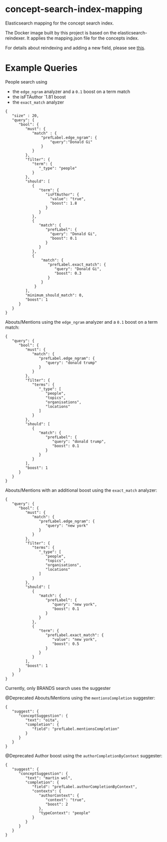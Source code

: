 # concept-search-index-mapping
Elasticsearch mapping for the concept search index.

The Docker image built by this project is based on the elasticsearch-reindexer. It applies the mapping.json file for the concepts index.

For details about reindexing and adding a new field, please see [this](https://sites.google.com/a/ft.com/universal-publishing/documentation/elasticsearch-resources/upp-concepts).
# Example Queries

People search using 

* the `edge_ngram` analyzer and a `0.1` boost on a term match
* the isFTAuthor `1.81 boost
* the `exact_match` analyzer  

```
{
   "size" : 20,
   "query": {
      "bool": {
         "must": {
            "match" : {
                "prefLabel.edge_ngram": {
                    "query":"Donald Gi"
                }
            }
         },
         "filter": {
            "term": {
               "_type": "people"
            }
         },
         "should": [
            {
               "term": {
                  "isFTAuthor": {
                    "value": "true",
                    "boost": 1.8
                  }
               }
            },
            {
               "match": {
                  "prefLabel": {
                    "query": "Donald Gi",
                    "boost": 0.1
                  }
               }
            },
            {
                "match": {
                   "prefLabel.exact_match": {
                      "query": "Donald Gi",
                      "boost": 0.3
                   }
                }
             }
         ],
         "minimum_should_match": 0,
         "boost": 1
      }
   }
}

```


Abouts/Mentions using the `edge_ngram` analyzer and a `0.1` boost on a term match:

```
{
   "query": {
      "bool": {
         "must": {
            "match": {
               "prefLabel.edge_ngram": {
                  "query": "donald trump"
               }
            }
         },
         "filter": {
            "terms": {
               "_type": [
                  "people",
                  "topics",
                  "organisations",
                  "locations"
               ]
            }
         },
         "should": [
            {
               "match": {
                  "prefLabel": {
                     "query": "donald trump",
                     "boost": 0.1
                  }
               }
            }
         ],
         "boost": 1
      }
   }
}
```

Abouts/Mentions with an additional boost using the `exact_match` analyzer:

```
{
   "query": {
      "bool": {
         "must": {
            "match": {
               "prefLabel.edge_ngram": {
                  "query": "new york"
               }
            }
         },
         "filter": {
            "terms": {
               "_type": [
                  "people",
                  "topics",
                  "organisations",
                  "locations"
               ]
            }
         },
         "should": [
            {
               "match": {
                  "prefLabel": {
                     "query": "new york",
                     "boost": 0.1
                  }
               }
            },
            {
               "term": {
                  "prefLabel.exact_match": {
                     "value": "new york",
                     "boost": 0.5
                  }
               }
            }
         ],
         "boost": 1
      }
   }
}
```
Currently, only BRANDS search uses the suggester

@Deprecated Abouts/Mentions using the `mentionsCompletion` suggester:

```
{
   "suggest": {
      "conceptSuggestion": {
         "text": "oita",
         "completion": {
            "field": "prefLabel.mentionsCompletion"
         }
      }
   }
}
```

@Deprecated Author boost using the `authorCompletionByContext` suggester:

```
{
   "suggest": {
      "conceptSuggestion": {
         "text": "martin wol",
         "completion": {
            "field": "prefLabel.authorCompletionByContext",
            "contexts": {
               "authorContext": {
                  "context": "true",
                  "boost": 2
               },
               "typeContext": "people"
            }
         }
      }
   }
}
```
